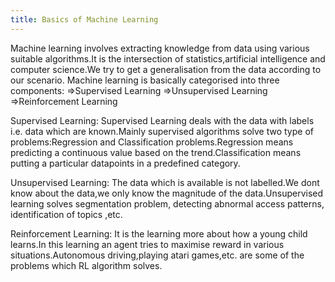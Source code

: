 ```yaml
---
title: Basics of Machine Learning
---
```

Machine learning involves extracting knowledge from data using various suitable algorithms.It is the intersection of statistics,artificial intelligence and computer science.We try to get a generalisation from the data according to our scenario.
Machine learning is basically categorised into three components:
=>Supervised Learning 
=>Unsupervised Learning
=>Reinforcement Learning

Supervised Learning:
Supervised Learning deals with the data with labels i.e. data which are known.Mainly supervised algorithms solve two type of problems:Regression and Classification problems.Regression means predicting a continuous value based on the trend.Classification means putting a particular datapoints in a predefined category.

Unsupervised Learning:
The data which is available is not labelled.We dont know about the data,we only know the magnitude of the data.Unsupervised learning solves segmentation problem, detecting abnormal access patterns, identification of topics ,etc.

Reinforcement Learning:
It is the learning more about how a young child learns.In this learning an agent tries to maximise reward in various situations.Autonomous driving,playing atari games,etc. are some of the problems which RL algorithm solves.
